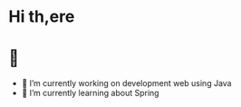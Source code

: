 ### <h1>Hi th,ere<h1> 👋

- 🔭 I’m currently working on development web using Java
- 🌱 I’m currently learning about Spring

<!--
**camillabim/camillabim** is a ✨ _special_ ✨ repository because its `README.md` (this file) appears on your GitHub profile.

Here are some ideas to get you started:


- 👯 I’m looking to collaborate on ...
- 🤔 I’m looking for help with ...
- 💬 Ask me about ...
- 📫 How to reach me: ...
- 😄 Pronouns: ...
- ⚡ Fun fact: ...
-->
 
